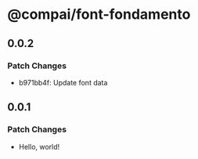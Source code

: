 # @compai/font-fondamento

## 0.0.2

### Patch Changes

- b971bb4f: Update font data

## 0.0.1

### Patch Changes

- Hello, world!
